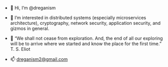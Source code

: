 - 👋 Hi, I’m @dreganism
  
- 👀 I’m interested in distributed systems (especially microservices architecture), cryptography, network security, application security, and gizmos in general.
  
-  💞️ “We shall not cease from exploration. And, the end of all our exploring will be to arrive where we started and know the place for the first time.”  T. S. Eliot
  
- 📫 dreganism2@gmail.com

<!---
dreganism/dreganism is a ✨ special ✨ repository because its `README.md` (this file) appears on your GitHub profile.
You can click the Preview link to take a look at your changes.
--->
